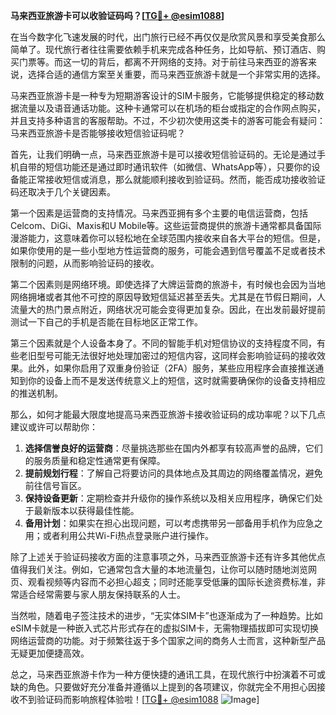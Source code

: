 **马来西亚旅游卡可以收验证码吗？[[TG💪+ @esim1088](https://t.me/s/esim1088)]**

在当今数字化飞速发展的时代，出门旅行已经不再仅仅是欣赏风景和享受美食那么简单了。现代旅行者往往需要依赖手机来完成各种任务，比如导航、预订酒店、购买门票等。而这一切的背后，都离不开网络的支持。对于前往马来西亚的游客来说，选择合适的通信方案至关重要，而马来西亚旅游卡就是一个非常实用的选择。

马来西亚旅游卡是一种专为短期游客设计的SIM卡服务，它能够提供稳定的移动数据流量以及语音通话功能。这种卡通常可以在机场的柜台或指定的合作网点购买，并且支持多种语言的客服帮助。不过，不少初次使用这类卡的游客可能会有疑问：马来西亚旅游卡是否能够接收短信验证码呢？

首先，让我们明确一点，马来西亚旅游卡是可以接收短信验证码的。无论是通过手机自带的短信功能还是通过即时通讯软件（如微信、WhatsApp等），只要你的设备能正常接收短信或消息，那么就能顺利接收到验证码。然而，能否成功接收验证码还取决于几个关键因素。

第一个因素是运营商的支持情况。马来西亚拥有多个主要的电信运营商，包括Celcom、DiGi、Maxis和U Mobile等。这些运营商提供的旅游卡通常都具备国际漫游能力，这意味着你可以轻松地在全球范围内接收来自各大平台的短信。但是，如果你使用的是一些小型地方性运营商的服务，可能会遇到信号覆盖不足或者技术限制的问题，从而影响验证码的接收。

第二个因素则是网络环境。即使选择了大牌运营商的旅游卡，有时候也会因为当地网络拥堵或者其他不可控的原因导致短信延迟甚至丢失。尤其是在节假日期间，人流量大的热门景点附近，网络状况可能会变得更加复杂。因此，在出发前最好提前测试一下自己的手机是否能在目标地区正常工作。

第三个因素就是个人设备本身了。不同的智能手机对短信协议的支持程度不同，有些老旧型号可能无法很好地处理加密过的短信内容，这同样会影响验证码的接收效果。此外，如果你启用了双重身份验证（2FA）服务，某些应用程序会直接推送通知到你的设备上而不是发送传统意义上的短信，这时就需要确保你的设备支持相应的推送机制。

那么，如何才能最大限度地提高马来西亚旅游卡接收验证码的成功率呢？以下几点建议或许可以帮助你：

1. **选择信誉良好的运营商**：尽量挑选那些在国内外都享有较高声誉的品牌，它们的服务质量和稳定性通常更有保障。
2. **提前规划行程**：了解自己将要访问的具体地点及其周边的网络覆盖情况，避免前往信号盲区。
3. **保持设备更新**：定期检查并升级你的操作系统以及相关应用程序，确保它们处于最新版本以获得最佳性能。
4. **备用计划**：如果实在担心出现问题，可以考虑携带另一部备用手机作为应急之用；或者利用公共Wi-Fi热点登录账户进行操作。

除了上述关于验证码接收方面的注意事项之外，马来西亚旅游卡还有许多其他优点值得我们关注。例如，它通常包含大量的本地流量包，让你可以随时随地浏览网页、观看视频等内容而不必担心超支；同时还能享受低廉的国际长途资费标准，非常适合经常需要与家人朋友保持联系的人士。

当然啦，随着电子签注技术的进步，“无实体SIM卡”也逐渐成为了一种趋势。比如eSIM卡就是一种嵌入式芯片形式存在的虚拟SIM卡，无需物理插拔即可实现切换网络运营商的功能。对于频繁往返于多个国家之间的商务人士而言，这种新型产品无疑更加便捷高效。

总之，马来西亚旅游卡作为一种方便快捷的通讯工具，在现代旅行中扮演着不可或缺的角色。只要做好充分准备并遵循以上提到的各项建议，你就完全不用担心因接收不到验证码而影响旅程体验啦！[[TG💪+ @esim1088](https://t.me/s/esim1088) ![Image](https://i.postimg.cc/4NQfJmqS/Snipaste-2025-05-13-00-14-12.png)]
